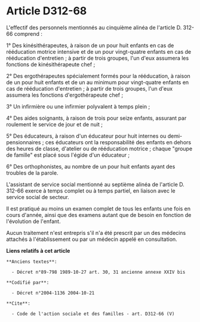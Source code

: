 # Article D312-68

L'effectif des personnels mentionnés au cinquième alinéa de l'article D. 312-66 comprend :

1° Des kinésithérapeutes, à raison de un pour huit enfants en cas de rééducation motrice intensive et de un pour vingt-quatre
enfants en cas de rééducation d'entretien ; à partir de trois groupes, l'un d'eux assumera les fonctions de kinésithérapeute
chef ;

2° Des ergothérapeutes spécialement formés pour la rééducation, à raison de un pour huit enfants et de un au minimum pour
vingt-quatre enfants en cas de rééducation d'entretien ; à partir de trois groupes, l'un d'eux assumera les fonctions
d'ergothérapeute chef ;

3° Un infirmière ou une infirmier polyvalent à temps plein ;

4° Des aides soignants, à raison de trois pour seize enfants, assurant par roulement le service de jour et de nuit ;

5° Des éducateurs, à raison d'un éducateur pour huit internes ou demi-pensionnaires ; ces éducateurs ont la responsabilité
des enfants en dehors des heures de classe, d'atelier ou de rééducation motrice ; chaque "groupe de famille" est placé sous
l'égide d'un éducateur ;

6° Des orthophonistes, au nombre de un pour huit enfants ayant des troubles de la parole.

L'assistant de service social mentionné au septième alinéa de l'article D. 312-66 exerce à temps complet ou à temps partiel,
en liaison avec le service social de secteur.

Il est pratiqué au moins un examen complet de tous les enfants une fois en cours d'année, ainsi que des examens autant que de
besoin en fonction de l'évolution de l'enfant.

Aucun traitement n'est entrepris s'il n'a été prescrit par un des médecins attachés à l'établissement ou par un médecin
appelé en consultation.

**Liens relatifs à cet article**

	**Anciens textes**:

	  - Décret n°89-798 1989-10-27 art. 30, 31 ancienne annexe XXIV bis

	**Codifié par**:

	  - Décret n°2004-1136 2004-10-21

	**Cite**:

	  - Code de l'action sociale et des familles - art. D312-66 (V)
